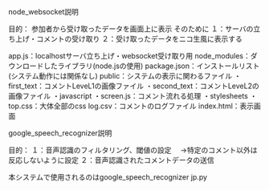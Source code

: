 node_websocket説明

目的：
参加者から受け取ったデータを画面上に表示
そのために
１：サーバの立ち上げ・コメントの受け取り
２：受け取ったデータをニコ生風に表示する

app.js：localhostサーバ立ち上げ・websocket受け取り用
node_modules：ダウンロードしたライブラリ(node.jsの使用) 
package.json：インストールリスト(システム動作には関係なし)
public：システムの表示に関わるファイル
  ・first_text：コメントLeveL1の画像ファイル
  ・second_text：コメントLeveL2の画像ファイル
  ・javascript
    ・screen.js：コメント流れる処理
  ・stylesheets
    ・top.css：大体全部のcss
log.csv：コメントのログファイル
index.html：表示画面


google_speech_recognizer説明

目的：
１：音声認識のフィルタリング、閾値の設定
　→特定のコメント以外は反応しないように設定
２：音声認識されたコメントデータの送信

本システムで使用されるのはgoogle_speech_recognizer jp.py

